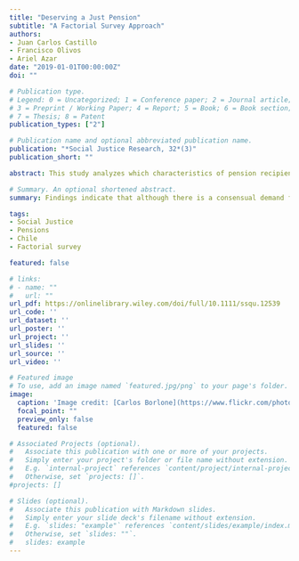 ```yaml
---
title: "Deserving a Just Pension"
subtitle: "A Factorial Survey Approach"
authors:
- Juan Carlos Castillo
- Francisco Olivos
- Ariel Azar
date: "2019-01-01T00:00:00Z"
doi: ""

# Publication type.
# Legend: 0 = Uncategorized; 1 = Conference paper; 2 = Journal article;
# 3 = Preprint / Working Paper; 4 = Report; 5 = Book; 6 = Book section;
# 7 = Thesis; 8 = Patent
publication_types: ["2"]

# Publication name and optional abbreviated publication name.
publication: "*Social Justice Research, 32*(3)"
publication_short: ""

abstract: This study analyzes which characteristics of pension recipients are taken into account when evaluating the fairness of pensions. Furthermore, it identifies some respondents’ characteristics and preferences that could be related to the justice evaluation of different pension amounts. A factorial survey was designed to simultaneously analyze the association of respondents’ and recipients’ characteristics with the pensions’ justice evaluation. Findings indicate that although there is a consensual demand for larger pensions, it is still believed that pensions should be allocated primarily based on individual achievement. Although in general, larger pensions are on average considered as more just, the justice criteria rely heavily on individual achievement over redistributive considerations, showing willingness to accept very low pensions for those considered not deserving them.

# Summary. An optional shortened abstract.
summary: Findings indicate that although there is a consensual demand for larger pensions, it is still believed that pensions should be allocated primarily based on individual achievement.

tags:
- Social Justice
- Pensions
- Chile
- Factorial survey

featured: false

# links:
# - name: ""
#   url: ""
url_pdf: https://onlinelibrary.wiley.com/doi/full/10.1111/ssqu.12539
url_code: ''
url_dataset: ''
url_poster: ''
url_project: ''
url_slides: ''
url_source: ''
url_video: ''

# Featured image
# To use, add an image named `featured.jpg/png` to your page's folder. 
image:
  caption: 'Image credit: [Carlos Borlone](https://www.flickr.com/photos/miotracarne/)'
  focal_point: ""
  preview_only: false
  featured: false

# Associated Projects (optional).
#   Associate this publication with one or more of your projects.
#   Simply enter your project's folder or file name without extension.
#   E.g. `internal-project` references `content/project/internal-project/index.md`.
#   Otherwise, set `projects: []`.
#projects: []

# Slides (optional).
#   Associate this publication with Markdown slides.
#   Simply enter your slide deck's filename without extension.
#   E.g. `slides: "example"` references `content/slides/example/index.md`.
#   Otherwise, set `slides: ""`.
#   slides: example
---
```


